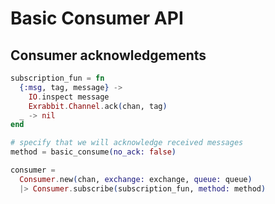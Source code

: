 Basic Consumer API
==================

## Consumer acknowledgements

```elixir
subscription_fun = fn
  {:msg, tag, message} ->
    IO.inspect message
    Exrabbit.Channel.ack(chan, tag)
  _ -> nil
end

# specify that we will acknowledge received messages
method = basic_consume(no_ack: false)

consumer =
  Consumer.new(chan, exchange: exchange, queue: queue)
  |> Consumer.subscribe(subscription_fun, method: method)
```

